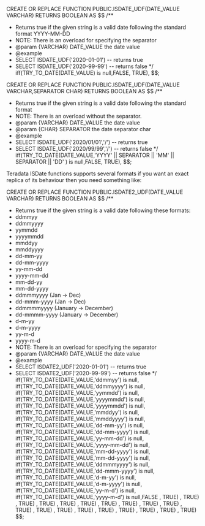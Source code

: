 




CREATE OR REPLACE FUNCTION PUBLIC.ISDATE_UDF(DATE_VALUE VARCHAR)
RETURNS BOOLEAN 
AS
$$
/**
   * Returns true if the given string is a valid date following the standard format YYYY-MM-DD
   * NOTE: There is an overload for specifying the separator
   * @param {VARCHAR}    DATE_VALUE the date value
   * @example 
   * SELECT ISDATE_UDF('2020-01-01') -- returns true
   * SELECT ISDATE_UDF('2020-99-99') -- returns false
   */                                                                
   iff(TRY_TO_DATE(DATE_VALUE) is null,FALSE, TRUE), 
$$;


CREATE OR REPLACE FUNCTION PUBLIC.ISDATE_UDF(DATE_VALUE VARCHAR,SEPARATOR CHAR)
RETURNS BOOLEAN 
AS
$$
  /**
   * Returns true if the given string is a valid date following the standard format 
   * NOTE: There is an overload without the separator. 
   * @param {VARCHAR}    DATE_VALUE the date value
   * @param {CHAR}       SEPARATOR  the date separator char
   * @example 
   * SELECT ISDATE_UDF('2020/01/01','/') -- returns true
   * SELECT ISDATE_UDF('2020/99/99','/') -- returns false
   */                                                                
   iff(TRY_TO_DATE(DATE_VALUE,'YYYY' || SEPARATOR || 'MM' || SEPARATOR || 'DD' ) is null,FALSE, TRUE), 
$$;


Teradata ISDate functions supports several formats if you want an exact replica of its behaviour then you need something like:


CREATE OR REPLACE FUNCTION PUBLIC.ISDATE2_UDF(DATE_VALUE VARCHAR)
RETURNS BOOLEAN 
AS
$$
/**
   * Returns true if the given string is a valid date following these formats:
   *    ddmmyy
   *    ddmmyyyy
   *    yymmdd
   *    yyyymmdd
   *    mmddyy
   *    mmddyyyy
   *    dd-mm-yy
   *    dd-mm-yyyy
   *    yy-mm-dd
   *    yyyy-mm-dd
   *    mm-dd-yy
   *    mm-dd-yyyy
   *    ddmmmyyyy (Jan -> Dec)
   *    dd-mmm-yyyy (Jan -> Dec)
   *    ddmmmmyyyy (January -> December)
   *    dd-mmmm-yyyy (January -> December)
   *    d-m-yy
   *    d-m-yyyy
   *    yy-m-d
   *    yyyy-m-d
   * NOTE: There is an overload for specifying the separator
   * @param {VARCHAR}    DATE_VALUE the date value
   * @example 
   * SELECT ISDATE2_UDF('2020-01-01') -- returns true
   * SELECT ISDATE2_UDF('2020-99-99') -- returns false
   */                                                                
   iff(TRY_TO_DATE(DATE_VALUE,'ddmmyy') is null,
        iff(TRY_TO_DATE(DATE_VALUE,'ddmmyyyy') is null,
             iff(TRY_TO_DATE(DATE_VALUE,'yymmdd') is null,
                iff(TRY_TO_DATE(DATE_VALUE,'yyyymmdd') is null,
                    iff(TRY_TO_DATE(DATE_VALUE,'yyyymmdd') is null,
                        iff(TRY_TO_DATE(DATE_VALUE,'mmddyy') is null,
                            iff(TRY_TO_DATE(DATE_VALUE,'mmddyyyy') is null,
                                iff(TRY_TO_DATE(DATE_VALUE,'dd-mm-yy') is null,
                                    iff(TRY_TO_DATE(DATE_VALUE,'dd-mm-yyyy') is null,
                                        iff(TRY_TO_DATE(DATE_VALUE,'yy-mm-dd') is null,
                                            iff(TRY_TO_DATE(DATE_VALUE,'yyyy-mm-dd') is null,
                                                iff(TRY_TO_DATE(DATE_VALUE,'mm-dd-yyyy') is null,
                                                    iff(TRY_TO_DATE(DATE_VALUE,'mm-dd-yyyy') is null,
                                                        iff(TRY_TO_DATE(DATE_VALUE,'ddmmmyyyy') is null,
                                                            iff(TRY_TO_DATE(DATE_VALUE,'dd-mmm-yyyy') is null,
                                                                iff(TRY_TO_DATE(DATE_VALUE,'d-m-yy') is null,
                                                                    iff(TRY_TO_DATE(DATE_VALUE,'d-m-yyyy') is null,
                                                                        iff(TRY_TO_DATE(DATE_VALUE,'yy-m-d') is null,
                                                                            iff(TRY_TO_DATE(DATE_VALUE,'yyyy-m-d') is null,FALSE
                                                                           , TRUE)
                                                                        , TRUE)
                                                                    , TRUE)
                                                                , TRUE)
                                                            , TRUE)
                                                        , TRUE)
                                                    , TRUE)
                                                , TRUE)
                                            , TRUE)
                                        , TRUE)
                                    , TRUE)
                                , TRUE)
                            , TRUE)
                        , TRUE)
                    , TRUE)
                , TRUE)
            , TRUE)
        , TRUE)
    , TRUE) 
$$;
